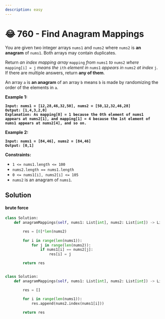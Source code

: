 ```yaml
---
description: easy
---
```


# 😂 760 - Find Anagram Mappings

You are given two integer arrays `nums1` and `nums2` where `nums2` is **an anagram** of `nums1`. Both arrays may contain duplicates.

Return _an index mapping array_ `mapping` _from_ `nums1` _to_ `nums2` _where_ `mapping[i] = j` _means the_ `ith` _element in_ `nums1` _appears in_ `nums2` _at index_ `j`. If there are multiple answers, return **any of them**.

An array `a` is **an anagram** of an array `b` means `b` is made by randomizing the order of the elements in `a`.

&#x20;

**Example 1:**

<pre><code><strong>Input: nums1 = [12,28,46,32,50], nums2 = [50,12,32,46,28]
</strong><strong>Output: [1,4,3,2,0]
</strong><strong>Explanation: As mapping[0] = 1 because the 0th element of nums1 appears at nums2[1], and mapping[1] = 4 because the 1st element of nums1 appears at nums2[4], and so on.
</strong></code></pre>

**Example 2:**

<pre><code><strong>Input: nums1 = [84,46], nums2 = [84,46]
</strong><strong>Output: [0,1]
</strong></code></pre>

&#x20;

**Constraints:**

* `1 <= nums1.length <= 100`
* `nums2.length == nums1.length`
* `0 <= nums1[i], nums2[i] <= 105`
* `nums2` is an anagram of `nums1`.

## Solution

#### brute force

```python
class Solution:
    def anagramMappings(self, nums1: List[int], nums2: List[int]) -> List[int]:

        res = [0]*len(nums2)
        
        for i in range(len(nums1)):
            for j in range(len(nums2)):
                if nums1[i] == nums2[j]:
                    res[i] = j

        return res
                
```

```python
class Solution:
    def anagramMappings(self, nums1: List[int], nums2: List[int]) -> List[int]:

        res = []
        
        for i in range(len(nums1)):
            res.append(nums2.index(nums1[i]))

        return res
                
```
